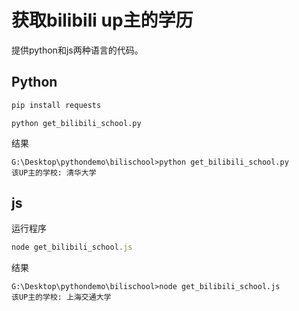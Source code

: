 # 获取bilibili up主的学历

提供python和js两种语言的代码。
## Python

```python 
pip install requests
```
```shell script
python get_bilibili_school.py
```

结果
```shell script
G:\Desktop\pythondemo\bilischool>python get_bilibili_school.py
该UP主的学校: 清华大学
```

## js
运行程序
```js
node get_bilibili_school.js
```
结果
```shell script
G:\Desktop\pythondemo\bilischool>node get_bilibili_school.js
该UP主的学校: 上海交通大学
```
